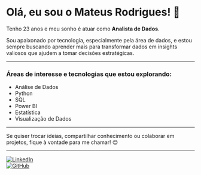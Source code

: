 # Olá, eu sou o Mateus Rodrigues! 👋

Tenho 23 anos e meu sonho é atuar como **Analista de Dados**.

Sou apaixonado por tecnologia, especialmente pela área de dados, e estou sempre buscando aprender mais para transformar dados em insights valiosos que ajudem a tomar decisões estratégicas.

---

### Áreas de interesse e tecnologias que estou explorando:

- Análise de Dados  
- Python  
- SQL  
- Power BI  
- Estatística  
- Visualização de Dados  

---

Se quiser trocar ideias, compartilhar conhecimento ou colaborar em projetos, fique à vontade para me chamar! 😊

---

[![LinkedIn](https://img.shields.io/badge/-Mateus_Rodrigues-blue?style=for-the-badge&logo=linkedin&logoColor=white)](https://linkedin.com/in/seu-linkedin-aqui)  
[![GitHub](https://img.shields.io/badge/-GitHub-000?style=for-the-badge&logo=github&logoColor=white)](https://github.com/seu-usuario)
